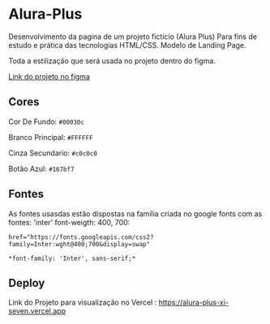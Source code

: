 # Alura-Plus

Desenvolvimento da pagina de um projeto fictício (Alura Plus) Para fins de estudo e prática das tecnologias HTML/CSS. Modelo de Landing Page.

Toda a estilização que será usada no projeto dentro do figma.

[Link do projeto no figma](https://www.figma.com/file/tFDVyNuKhrT2G03k2dCstW/Alura-Plus---Layout?node-id=1%3A77)

## Cores

Cor De Fundo: `#00030c`

Branco Principal: `#FFFFFF`

Cinza Secundario: `#c0c0c0`

Botão Azul: `#167bf7`

## Fontes

As fontes usasdas estão dispostas na família criada no google fonts com as fontes: 'inter' font-weigth: 400, 700:

    href="https://fonts.googleapis.com/css2?family=Inter:wght@400;700&display=swap"

    *font-family: 'Inter', sans-serif;*

## Deploy

Link do Projeto para visualização no Vercel : https://alura-plus-xi-seven.vercel.app